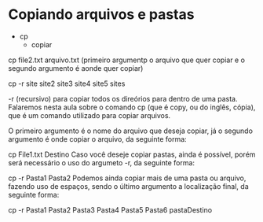 # Copiando arquivos e pastas

* cp
    * copiar

cp file2.txt arquivo.txt (primeiro argumentp o arquivo que quer copiar e o segundo argumento é aonde quer copiar)

cp -r site site2 site3 site4 site5 sites

-r (recursivo) para copiar todos os direórios para dentro de uma pasta. 
Falaremos nesta aula sobre o comando cp (que é copy, ou do inglês, cópia), que é um comando utilizado para copiar arquivos.

O primeiro argumento é o nome do arquivo que deseja copiar, já o segundo argumento é onde copiar o arquivo, da seguinte forma:

cp File1.txt Destino
Caso você deseje copiar pastas, ainda é possível, porém será necessário o uso do argumeto -r, da seguinte forma:

cp -r Pasta1 Pasta2
Podemos ainda copiar mais de uma pasta ou arquivo, fazendo uso de espaços, sendo o último argumento a localização final, da seguinte forma:

cp -r Pasta1 Pasta2 Pasta3 Pasta4 Pasta5 Pasta6 pastaDestino